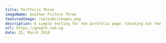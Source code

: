 ```yaml
---
title: Portfolio Three
imageName: Another Picture Three
featuredImage: /uploads/images.png
description: A simple testing for the portfolio page. Checking out the second third.
url: https://google.com.ng
date: 25, March 2019
---
```

